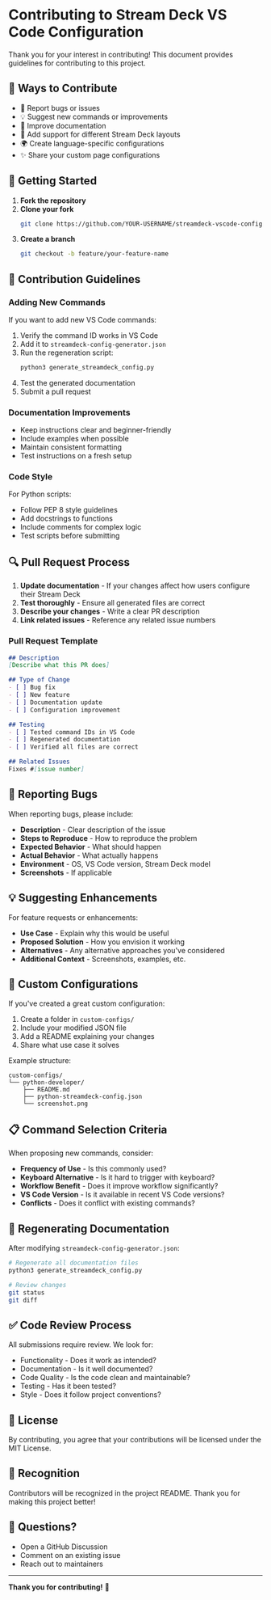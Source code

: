 # Contributing to Stream Deck VS Code Configuration

Thank you for your interest in contributing! This document provides guidelines for contributing to this project.

## 🎯 Ways to Contribute

- 🐛 Report bugs or issues
- 💡 Suggest new commands or improvements
- 📝 Improve documentation
- 🔧 Add support for different Stream Deck layouts
- 🌍 Create language-specific configurations
- ✨ Share your custom page configurations

## 🚀 Getting Started

1. **Fork the repository**
2. **Clone your fork**
   ```bash
   git clone https://github.com/YOUR-USERNAME/streamdeck-vscode-config.git
   ```
3. **Create a branch**
   ```bash
   git checkout -b feature/your-feature-name
   ```

## 📝 Contribution Guidelines

### Adding New Commands

If you want to add new VS Code commands:

1. Verify the command ID works in VS Code
2. Add it to `streamdeck-config-generator.json`
3. Run the regeneration script:
   ```bash
   python3 generate_streamdeck_config.py
   ```
4. Test the generated documentation
5. Submit a pull request

### Documentation Improvements

- Keep instructions clear and beginner-friendly
- Include examples when possible
- Maintain consistent formatting
- Test instructions on a fresh setup

### Code Style

For Python scripts:
- Follow PEP 8 style guidelines
- Add docstrings to functions
- Include comments for complex logic
- Test scripts before submitting

## 🔍 Pull Request Process

1. **Update documentation** - If your changes affect how users configure their Stream Deck
2. **Test thoroughly** - Ensure all generated files are correct
3. **Describe your changes** - Write a clear PR description
4. **Link related issues** - Reference any related issue numbers

### Pull Request Template

```markdown
## Description
[Describe what this PR does]

## Type of Change
- [ ] Bug fix
- [ ] New feature
- [ ] Documentation update
- [ ] Configuration improvement

## Testing
- [ ] Tested command IDs in VS Code
- [ ] Regenerated documentation
- [ ] Verified all files are correct

## Related Issues
Fixes #[issue number]
```

## 🐛 Reporting Bugs

When reporting bugs, please include:

- **Description** - Clear description of the issue
- **Steps to Reproduce** - How to reproduce the problem
- **Expected Behavior** - What should happen
- **Actual Behavior** - What actually happens
- **Environment** - OS, VS Code version, Stream Deck model
- **Screenshots** - If applicable

## 💡 Suggesting Enhancements

For feature requests or enhancements:

- **Use Case** - Explain why this would be useful
- **Proposed Solution** - How you envision it working
- **Alternatives** - Any alternative approaches you've considered
- **Additional Context** - Screenshots, examples, etc.

## 🎨 Custom Configurations

If you've created a great custom configuration:

1. Create a folder in `custom-configs/`
2. Include your modified JSON file
3. Add a README explaining your changes
4. Share what use case it solves

Example structure:
```
custom-configs/
└── python-developer/
    ├── README.md
    ├── python-streamdeck-config.json
    └── screenshot.png
```

## 📋 Command Selection Criteria

When proposing new commands, consider:

- **Frequency of Use** - Is this commonly used?
- **Keyboard Alternative** - Is it hard to trigger with keyboard?
- **Workflow Benefit** - Does it improve workflow significantly?
- **VS Code Version** - Is it available in recent VS Code versions?
- **Conflicts** - Does it conflict with existing commands?

## 🔄 Regenerating Documentation

After modifying `streamdeck-config-generator.json`:

```bash
# Regenerate all documentation files
python3 generate_streamdeck_config.py

# Review changes
git status
git diff
```

## ✅ Code Review Process

All submissions require review. We look for:

- Functionality - Does it work as intended?
- Documentation - Is it well documented?
- Code Quality - Is the code clean and maintainable?
- Testing - Has it been tested?
- Style - Does it follow project conventions?

## 📜 License

By contributing, you agree that your contributions will be licensed under the MIT License.

## 🙏 Recognition

Contributors will be recognized in the project README. Thank you for making this project better!

## 💬 Questions?

- Open a GitHub Discussion
- Comment on an existing issue
- Reach out to maintainers

---

**Thank you for contributing!** 🎉
